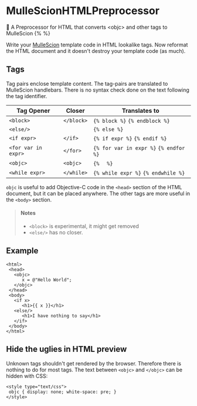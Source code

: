 # MulleScionHTMLPreprocessor

🥣 A Preprocessor for HTML that converts &lt;objc> and other tags to MulleScion {% %}

Write your [MulleScion](/mulle-kybernetik/MulleScion) template code in HTML
lookalike tags. Now reformat the HTML document and it doesn't destroy your
template code (as much).


## Tags

Tag pairs enclose template content. The tag-pairs are translated to MulleScion
handlebars. There is no syntax check done on the text following the tag
identifier.

Tag Opener          | Closer     | Translates to
--------------------|------------|-------------------------
`<block>`           | `</block>` | `{% block %}` `{% endblock %}`
`<else/>`           |            | `{% else %}`
`<if expr>`         | `</if>`    | `{% if expr %}` `{% endif %}`
`<for var in expr>` | `</for>`   | `{% for var in expr %}` `{% endfor %}`
`<objc>`            | `<objc>`   | `{% `  ` %}`
`<while expr>`      | `</while>` | `{% while expr %}` `{% endwhile %}`

`objc` is useful to add Objective-C code in the `<head>` section of the HTML
document, but it can be placed anywhere.
The other tags are more useful in the `<body>` section.

> #### Notes
>
> * `<block>` is experimental, it might get removed
> * `<else/>` has no closer.


## Example

 ```
 <html>
  <head>
    <objc>
       x = @"Hello World";
    </objc>
  </head>
  <body>
    <if x>
       <h1>{{ x }}</h1>
    <else/>
       <h1>I have nothing to say</h1>
    </if>
  </body>
</html>
```

## Hide the uglies in HTML preview

Unknown tags shouldn't get rendered by the browser. Therefore there is nothing to do for
most tags. The text between `<objc>` and `</objc>` can be hidden with CSS:

```
<style type="text/css">
 objc { display: none; white-space: pre; }
</style>
```

